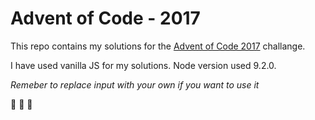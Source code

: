 # Advent of Code - 2017

This repo contains my solutions for the [Advent of Code 2017](https://adventofcode.com/2017) challange.

I have used vanilla JS for my solutions. Node version used 9.2.0.

_Remeber to replace input with your own if you want to use it_

:santa: :gift: :christmas_tree: 
